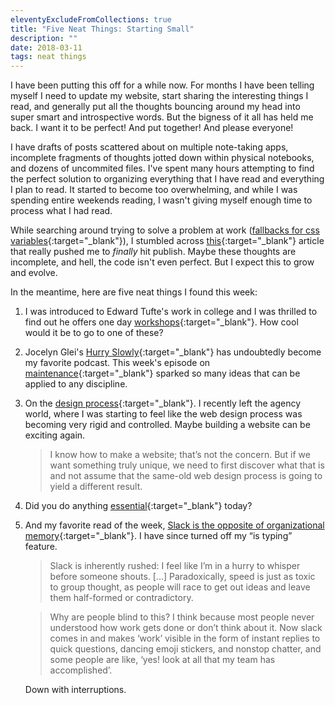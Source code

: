 ```yaml
---
eleventyExcludeFromCollections: true
title: "Five Neat Things: Starting Small"
description: ""
date: 2018-03-11
tags: neat things
---
```


I have been putting this off for a while now. For months I have been telling myself I need to update my website, start sharing the interesting things I read, and generally put all the thoughts bouncing around my head into super smart and introspective words. But the bigness of it all has held me back. I want it to be perfect! And put together! And please everyone!

I have drafts of posts scattered about on multiple note-taking apps, incomplete fragments of thoughts jotted down within physical notebooks, and dozens of uncommited files. I've spent many hours attempting to find the perfect solution to organizing everything that I have read and everything I plan to read. It started to become too overwhelming, and while I was spending entire weekends reading, I wasn't giving myself enough time to process what I had read.

While searching around trying to solve a problem at work ([fallbacks for css variables](https://vgpena.github.io/winning-with-css-variables/){:target="_blank"}), I stumbled across [this](https://vgpena.github.io/good-is-better-than-perfect/){:target="_blank"} article that really pushed me to _finally_ hit publish. Maybe these thoughts are incomplete, and hell, the code isn't even perfect. But I expect this to grow and evolve.

In the meantime, here are five neat things I found this week:

1. I was introduced to Edward Tufte's work in college and I was thrilled to find out he offers one day [workshops](https://www.edwardtufte.com/tufte/courses){:target="_blank"}. How cool would it be to go to one of these?
2. Jocelyn Glei's [Hurry Slowly](http://hurryslowly.co/){:target="_blank"} has undoubtedly become my favorite podcast. This week's episode on [maintenance](http://hurryslowly.co/020-jocelyn-k-glei){:target="_blank"} sparked so many ideas that can be applied to any discipline.
3. On the [design process](https://medium.com/@pnowelldesign/different-design-process-different-result-aec654c1f91c){:target="_blank"}. I recently left the agency world, where I was starting to feel like the web design process was becoming very rigid and controlled. Maybe building a website can be exciting again.
   > I know how to make a website; that’s not the concern. But if we want something truly unique, we need to first discover what that is and not assume that the same-old web design process is going to yield a different result.

4. Did you do anything [essential](https://www.fs.blog/2013/10/what-you-do-today-is-not-essential/){:target="_blank"} today?

5. And my favorite read of the week, [Slack is the opposite of organizational memory](https://abe-winter.github.io/plea's/help/2018/02/11/slack.html){:target="_blank"}. I have since turned off my “is typing” feature.
   > Slack is inherently rushed: I feel like I’m in a hurry to whisper before someone shouts. [...] Paradoxically, speed is just as toxic to group thought, as people will race to get out ideas and leave them half-formed or contradictory.

   > Why are people blind to this? I think because most people never understood how work gets done or don’t think about it. Now slack comes in and makes ‘work’ visible in the form of instant replies to quick questions, dancing emoji stickers, and nonstop chatter, and some people are like, ‘yes! look at all that my team has accomplished’.

   Down with interruptions.
